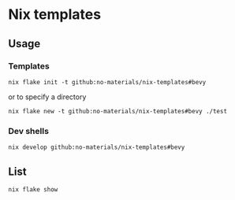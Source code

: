 # Nix templates

## Usage

### Templates

```console
nix flake init -t github:no-materials/nix-templates#bevy
```

or to specify a directory

```console
nix flake new -t github:no-materials/nix-templates#bevy ./test
```


### Dev shells

```console
nix develop github:no-materials/nix-templates#bevy
```

## List

```console
nix flake show
```

